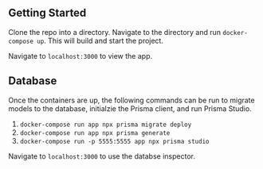 ## Getting Started

Clone the repo into a directory. Navigate to the directory and run `docker-compose up`. This will build and start the project.

Navigate to `localhost:3000` to view the app.

## Database

Once the containers are up, the following commands can be run to migrate models to the database, initialzie the Prisma client, and run Prisma Studio.

1. `docker-compose run app npx prisma migrate deploy`
2. `docker-compose run app npx prisma generate`
3. `docker-compose run -p 5555:5555 app npx prisma studio`

Navigate to `localhost:3000` to use the databse inspector.
